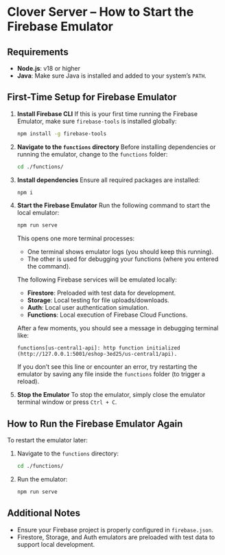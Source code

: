 # Clover Server – How to Start the Firebase Emulator

## Requirements

* **Node.js**: v18 or higher
* **Java**: Make sure Java is installed and added to your system’s `PATH`.


## First-Time Setup for Firebase Emulator

1. **Install Firebase CLI**
   If this is your first time running the Firebase Emulator, make sure `firebase-tools` is installed globally:

   ```bash
   npm install -g firebase-tools
   ```

2. **Navigate to the `functions` directory**
   Before installing dependencies or running the emulator, change to the `functions` folder:

   ```bash
   cd ./functions/
   ```

3. **Install dependencies**
   Ensure all required packages are installed:

   ```bash
   npm i
   ```

4. **Start the Firebase Emulator**
   Run the following command to start the local emulator:

   ```bash
   npm run serve
   ```
   This opens one more terminal processes:
   - One terminal shows emulator logs (you should keep this running).
   - The other is used for debugging your functions (where you entered the command).

   The following Firebase services will be emulated locally:

   * **Firestore**: Preloaded with test data for development.
   * **Storage**: Local testing for file uploads/downloads.
   * **Auth**: Local user authentication simulation.
   * **Functions**: Local execution of Firebase Cloud Functions.

   After a few moments, you should see a message in debugging terminal like:

   ```
   functions[us-central1-api]: http function initialized (http://127.0.0.1:5001/eshop-3ed25/us-central1/api).
   ```

   If you don’t see this line or encounter an error, try restarting the emulator by saving any file inside the `functions` folder (to trigger a reload).

5. **Stop the Emulator**
   To stop the emulator, simply close the emulator terminal window or press `Ctrl + C`.


## How to Run the Firebase Emulator Again

To restart the emulator later:

1. Navigate to the `functions` directory:

   ```bash
   cd ./functions/
   ```

2. Run the emulator:

   ```bash
   npm run serve
   ```

## Additional Notes

* Ensure your Firebase project is properly configured in `firebase.json`.
* Firestore, Storage, and Auth emulators are preloaded with test data to support local development.